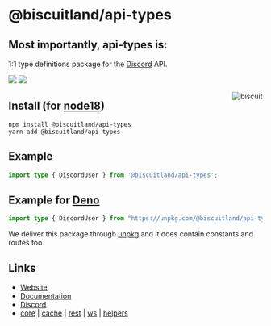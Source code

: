 # @biscuitland/api-types
## Most importantly, api-types is:
1:1 type definitions package for the [Discord](https://discord.com/developers/docs/intro) API.

[<img src="https://img.shields.io/badge/GitHub-100000?style=for-the-badge&logo=github&logoColor=white">](https://github.com/oasisjs/biscuit)
[<img src="https://img.shields.io/badge/Discord-5865F2?style=for-the-badge&logo=discord&logoColor=white">](https://discord.gg/XNw2RZFzaP)

<img align="right" src="https://raw.githubusercontent.com/oasisjs/biscuit/main/assets/icon.svg" alt="biscuit"/>

## Install (for [node18](https://nodejs.org/en/download/))

```sh-session
npm install @biscuitland/api-types
yarn add @biscuitland/api-types
```

## Example

```ts
import type { DiscordUser } from '@biscuitland/api-types';
```

## Example for [Deno](https://deno.land/)

```ts
import type { DiscordUser } from "https://unpkg.com/@biscuitland/api-types@1.2.0/dist/index.d.ts";
```

We deliver this package through [unpkg](https://unpkg.com/) and it does contain constants and routes too

## Links

-   [Website](https://biscuitjs.com/)
-   [Documentation](https://docs.biscuitjs.com/)
-   [Discord](https://discord.gg/XNw2RZFzaP)
-   [core](https://www.npmjs.com/package/@biscuitland/core) | [cache](https://www.npmjs.com/package/@biscuitland/cache) | [rest](https://www.npmjs.com/package/@biscuitland/rest) | [ws](https://www.npmjs.com/package/@biscuitland/ws) | [helpers](https://www.npmjs.com/package/@biscuitland/helpers)
